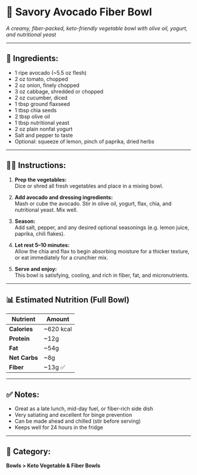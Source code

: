 # 🥑 Savory Avocado Fiber Bowl  
*A creamy, fiber-packed, keto-friendly vegetable bowl with olive oil, yogurt, and nutritional yeast*

---

## 🧾 Ingredients:
- 1 ripe avocado (~5.5 oz flesh)  
- 2 oz tomato, chopped  
- 2 oz onion, finely chopped  
- 3 oz cabbage, shredded or chopped  
- 2 oz cucumber, diced  
- 1 tbsp ground flaxseed  
- 1 tbsp chia seeds  
- 2 tbsp olive oil  
- 1 tbsp nutritional yeast  
- 2 oz plain nonfat yogurt  
- Salt and pepper to taste  
- Optional: squeeze of lemon, pinch of paprika, dried herbs

---

## 👨‍🍳 Instructions:

1. **Prep the vegetables:**  
   Dice or shred all fresh vegetables and place in a mixing bowl.

2. **Add avocado and dressing ingredients:**  
   Mash or cube the avocado. Stir in olive oil, yogurt, flax, chia, and nutritional yeast. Mix well.

3. **Season:**  
   Add salt, pepper, and any desired optional seasonings (e.g. lemon juice, paprika, chili flakes).

4. **Let rest 5–10 minutes:**  
   Allow the chia and flax to begin absorbing moisture for a thicker texture, or eat immediately for a crunchier mix.

5. **Serve and enjoy:**  
   This bowl is satisfying, cooling, and rich in fiber, fat, and micronutrients.

---

## 📊 Estimated Nutrition (Full Bowl)

| Nutrient     | Amount    |
|--------------|-----------|
| **Calories** | ~620 kcal  
| **Protein**  | ~12g  
| **Fat**      | ~54g  
| **Net Carbs**| ~8g  
| **Fiber**    | ~13g ✅  

---

## ✅ Notes:
- Great as a late lunch, mid-day fuel, or fiber-rich side dish  
- Very satiating and excellent for binge prevention  
- Can be made ahead and chilled (stir before serving)  
- Keeps well for 24 hours in the fridge

---

## 📁 Category:  
**Bowls > Keto Vegetable & Fiber Bowls**
